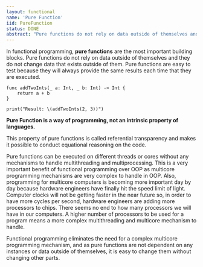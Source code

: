 ```yaml
---
layout: functional
name: 'Pure Function'
iid: PureFunction
status: DONE
abstract: "Pure functions do not rely on data outside of themselves and they do not change data that exists outside of them. They provide the same result each time that they are executed"
---
```


In functional programming, __pure functions__ are the most important building blocks. Pure functions do not rely on data outside of themselves 
and they do not change data that exists outside of them. Pure functions are easy to test because they will always provide the same results 
each time that they are executed.
 
```
func addTwoInts(_ a: Int, _ b: Int) -> Int {
    return a + b
}

print("Result: \(addTwoInts(2, 3))")
```

__Pure Function is a way of programming, not an intrinsic property of languages.__ 

This property of pure functions is called referential transparency and makes it possible to conduct equational reasoning on the code.

Pure functions can be executed on different threads or cores without any mechanisms to handle multithreading and multiprocessing. This is a 
very important benefit of functional programming over OOP as multicore programming mechanisms are very complex to handle in OOP. Also, 
programming for multicore computers is becoming more important day by day because hardware engineers have finally hit the speed limit of light. 
Computer clocks will not be getting faster in the near future so, in order to have more cycles per second, hardware engineers are adding more 
processors to chips. There seems no end to how many processors we will have in our computers. A higher number of processors to be used for a 
program means a more complex multithreading and multicore mechanism to handle.

Functional programming eliminates the need for a complex multicore programming mechanism, and as pure functions are not dependent on any 
instances or data outside of themselves, it is easy to change them without changing other parts.
